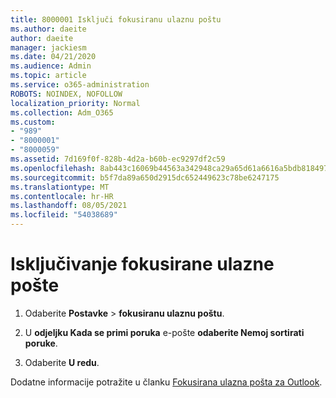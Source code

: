 ```yaml
---
title: 8000001 Isključi fokusiranu ulaznu poštu
ms.author: daeite
author: daeite
manager: jackiesm
ms.date: 04/21/2020
ms.audience: Admin
ms.topic: article
ms.service: o365-administration
ROBOTS: NOINDEX, NOFOLLOW
localization_priority: Normal
ms.collection: Adm_O365
ms.custom:
- "989"
- "8000001"
- "8000059"
ms.assetid: 7d169f0f-828b-4d2a-b60b-ec9297df2c59
ms.openlocfilehash: 8ab443c16069b44563a342948ca29a65d61a6616a5bdb8184978e70191eebcbc
ms.sourcegitcommit: b5f7da89a650d2915dc652449623c78be6247175
ms.translationtype: MT
ms.contentlocale: hr-HR
ms.lasthandoff: 08/05/2021
ms.locfileid: "54038689"
---
```

# <a name="turn-off-focused-inbox"></a>Isključivanje fokusirane ulazne pošte

1. Odaberite **Postavke** \> **fokusiranu ulaznu poštu**.  

2. U **odjeljku Kada se primi poruka** e-pošte **odaberite Nemoj sortirati poruke**.

3. Odaberite **U redu**.

Dodatne informacije potražite u članku [Fokusirana ulazna pošta za Outlook](https://support.office.com/article/f445ad7f-02f4-4294-a82e-71d8964e3978?wt.mc_id=Office_Outlook_com_Alchemy).
